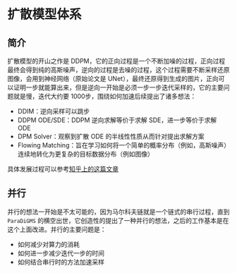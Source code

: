 # 扩散模型体系

## 简介

扩散模型的开山之作是 DDPM，它的正向过程是一个不断加噪的过程，正向过程最终会得到纯的高斯噪声，逆向的过程是去噪的过程，这个过程需要不断采样还原图像，会用到神经网络（原始论文是 UNet），最终还原得到生成的图片，正向可以证明一步就能算出来，但是逆向一开始是必须一步一步迭代采样的，它的主要问题就是慢，迭代大约要 1000步，围绕如何加速后续提出了诸多想法：

* DDIM：逆向采样可以跳步
* DDPM ODE/SDE：DDPM 逆向求解等价于求解 SDE，进一步等价于求解 ODE
* DPM Solver：观察到扩散 ODE 的半线性性质从而针对提出求解方案
* Flowing Matching：旨在学习如何将一个简单的概率分布（例如，高斯噪声）连续地转化为更复杂的目标数据分布（例如图像）

具体发展过程可以参考[知乎上的这篇文章](https://zhuanlan.zhihu.com/p/20759828806)

## 并行

并行的想法一开始是不太可能的，因为马尔科夫链就是一个链式的串行过程，直到`ParaDiGMS` 的横空出世，它创造性的提出了一种并行的想法，之后的工作基本是在这个上面改进。并行的主要问题是：

* 如何减少对算力的消耗
* 如何进一步减少迭代一步的时间
* 如何结合串行时的方法加速采样